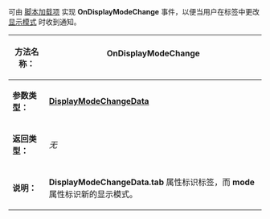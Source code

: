 可由 [脚本加载项](/Manual/scripting/script_add-ins/README.zh.md) 实现 **OnDisplayModeChange** 事件，以便当用户在标签中更改 [显示模式](/Manual/basic_concepts/the_lister/view_modes.zh.md) 时收到通知。

<table>
<thead><tr><th>

**方法名称：**</th><th>
OnDisplayModeChange
</th></tr></thead><tbody><tr><td>

**参数类型：**</td><td>

**[DisplayModeChangeData](../scripting_objects/displaymodechangedata.zh.md)**
</td></tr><tr><td>

**返回类型：**</td><td>

*无*
</td></tr><tr><td>

**说明：**</td><td>

**DisplayModeChangeData.tab** 属性标识标签，而 **mode** 属性标识新的显示模式。
</td></tr></tbody>
</table>